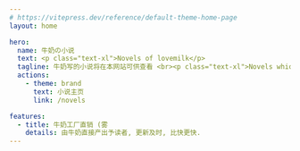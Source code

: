 ```yaml
---
# https://vitepress.dev/reference/default-theme-home-page
layout: home

hero:
  name: 牛奶の小说
  text: <p class="text-xl">Novels of lovemilk</p>
  tagline: 牛奶写的小说将在本网站可供查看 <br><p class="text-xl">Novels which are public and written by lovemilk are available on this website</p>
  actions:
    - theme: brand
      text: 小说主页
      link: /novels

features:
  - title: 牛奶工厂直销 (雾
    details: 由牛奶直接产出予读者, 更新及时, 比快更快.
---
```


<style>
</style>

